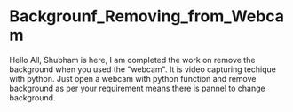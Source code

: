 # Backgrounf_Removing_from_Webcam

Hello All,
Shubham is here, I am completed the work on remove the background when you used the "webcam".
It is video capturing techique with python. Just open a webcam with python function and remove background as per your requirement means there is pannel to change background.
